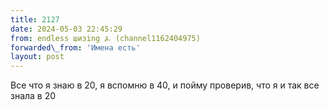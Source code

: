 ```yaml
---
title: 2127
date: 2024-05-03 22:45:29
from: endless шизing ⍼ (channel1162404975)
forwarded\_from: 'Имена есть'
layout: post
---
```


Все что я знаю в 20, я вспомню в 40, и пойму проверив, что я и так все знала в 20
